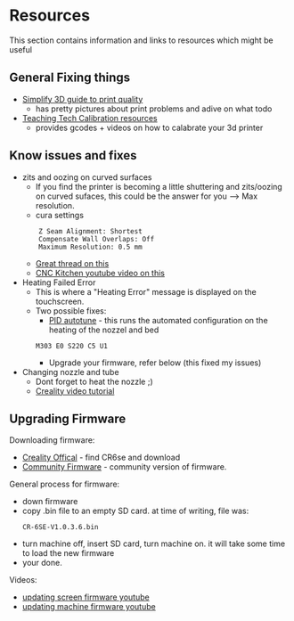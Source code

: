 # Resources

This section contains information and links to resources which might be useful

## General Fixing things

* [Simplify 3D guide to print quality](https://www.simplify3d.com/support/print-quality-troubleshooting/)
    * has pretty pictures about print problems and adive on what todo
* [Teaching Tech Calibration resources](https://teachingtechyt.github.io/calibration.html)
    * provides gcodes + videos on how to calabrate your 3d printer

## Know issues and fixes

* zits and oozing on curved surfaces
    * If you find the printer is becoming a little shuttering and zits/oozing on 
    curved sufaces, this could be the answer for you --> Max resolution.
    * cura settings
    ```
        Z Seam Alignment: Shortest
        Compensate Wall Overlaps: Off
        Maximum Resolution: 0.5 mm
    ```
    * [Great thread on this](https://community.ultimaker.com/topic/25388-zits-on-curved-surfaces-crazy-toolpath/)
    * [CNC Kitchen youtube video on this](https://youtu.be/Hvw3DrVAeTA)
* Heating Failed Error
    * This is where a "Heating Error" message is displayed on the touchscreen. 
    * Two possible fixes:
        * [PID autotune](https://teachingtechyt.github.io/calibration.html#pid) - this
        runs the automated configuration on the heating of the nozzel and bed
        ```
        M303 E0 S220 C5 U1
        ```
        * Upgrade your firmware, refer below (this fixed my issues)
* Changing nozzle and tube
    * Dont forget to heat the nozzle ;)
    * [Creality video tutorial](https://youtu.be/XGKRg7Q1mPE)
    

## Upgrading Firmware

Downloading firmware:
* [Creality Offical](https://www.creality.com/download) - find CR6se and download
* [Community Firmware]() - community version of firmware.

General process for firmware:
* down firmware
* copy .bin file to an empty SD card. at time of writing, file was:
    ```
    CR-6SE-V1.0.3.6.bin
  ```
* turn machine off, insert SD card, turn machine on. it will take some time to load
the new firmware
* your done. 

Videos:
* [updating screen firmware youtube](https://youtu.be/RGDNItCmJpw)
* [updating machine firmware youtube](https://youtu.be/BXqSxsVwfCg)

